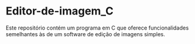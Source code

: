 # Editor-de-imagem_C
Este repositório contém um programa em C que oferece funcionalidades semelhantes às de um software de edição de imagens simples.
